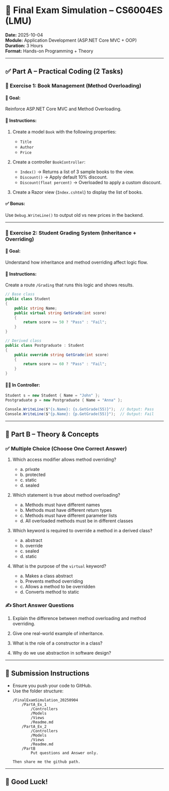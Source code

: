 
# 🧪 Final Exam Simulation – CS6004ES (LMU)

**Date:** 2025-10-04  
**Module:** Application Development (ASP.NET Core MVC + OOP)  
**Duration:** 3 Hours  
**Format:** Hands-on Programming + Theory

---

## ✅ Part A – Practical Coding (2 Tasks)

### 🔹 Exercise 1: Book Management (Method Overloading)

#### 🎯 Goal:
Reinforce ASP.NET Core MVC and Method Overloading.

#### 📝 Instructions:
1. Create a model `Book` with the following properties:
    - `Title`
    - `Author`
    - `Price`
2. Create a controller `BookController`:
    - `Index()` → Returns a list of 3 sample books to the view.
    - `Discount()` → Apply default 10% discount.
    - `Discount(float percent)` → Overloaded to apply a custom discount.

3. Create a Razor view (`Index.cshtml`) to display the list of books.

#### ✅ Bonus:
Use `Debug.WriteLine()` to output old vs new prices in the backend.

---

### 🔹 Exercise 2: Student Grading System (Inheritance + Overriding)

#### 🎯 Goal:
Understand how inheritance and method overriding affect logic flow.

#### 📝 Instructions:
Create a route `/Grading` that runs this logic and shows results.

```csharp
// Base class
public class Student
{
    public string Name;
    public virtual string GetGrade(int score)
    {
        return score >= 50 ? "Pass" : "Fail";
    }
}

// Derived class
public class Postgraduate : Student
{
    public override string GetGrade(int score)
    {
        return score >= 60 ? "Pass" : "Fail";
    }
}
```

#### 👨‍💻 In Controller:

```csharp
Student s = new Student { Name = "John" };
Postgraduate p = new Postgraduate { Name = "Anna" };

Console.WriteLine($"{s.Name}: {s.GetGrade(55)}");  // Output: Pass
Console.WriteLine($"{p.Name}: {p.GetGrade(55)}");  // Output: Fail
```



---

## 📝 Part B – Theory & Concepts

### ✅ Multiple Choice (Choose One Correct Answer)

1. Which access modifier allows method overriding?
   - a. private
   - b. protected
   - c. static
   - d. sealed

2. Which statement is true about method overloading?
   - a. Methods must have different names  
   - b. Methods must have different return types  
   - c. Methods must have different parameter lists  
   - d. All overloaded methods must be in different classes  

3. Which keyword is required to override a method in a derived class?
   - a. abstract
   - b. override
   - c. sealed
   - d. static

4. What is the purpose of the `virtual` keyword?
   - a. Makes a class abstract
   - b. Prevents method overriding
   - c. Allows a method to be overridden
   - d. Converts method to static

### ✍️ Short Answer Questions

1. Explain the difference between method overloading and method overriding.

2. Give one real-world example of inheritance.

3. What is the role of a constructor in a class?

4. Why do we use abstraction in software design?

---

## 📘 Submission Instructions

- Ensure you push your code to GitHub.
- Use the folder structure:
  ```
  /FinalExamSimulation_20250904
      /PartA_Ex_1
          /Controllers
          /Models
          /Views
          /Readme.md
      /PartA_Ex_2
          /Controllers
          /Models
          /Views
          /Readme.md
      /PartB
          Put questions and Answer only.

  Then share me the github path.
  ```

---

## 🙌 Good Luck!
